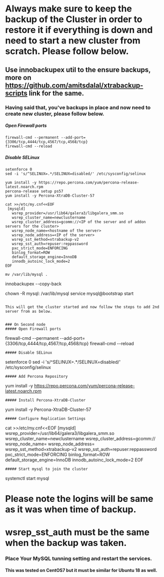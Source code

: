 
# Always make sure to keep the backup of the Cluster in order to restore it if everything is down and need to start a new cluster from scratch. Please follow below.

## Use innobackupex util to the ensure backups, more on https://github.com/amitsdalal/xtrabackup-scripts link for the same.

### Having said that, you've backups in place and now need to create new cluster, please follow below.


##### Open Firewall ports
```
firewall-cmd --permanent --add-port={3306/tcp,4444/tcp,4567/tcp,4568/tcp}
firewall-cmd --reload
```
##### Disable SELinux
```
setenforce 0
sed -i 's/^SELINUX=.*/SELINUX=disabled/' /etc/sysconfig/selinux
```

```
yum install -y https://repo.percona.com/yum/percona-release-latest.noarch.rpm
percona-release setup ps57
yum install -y Percona-XtraDB-Cluster-57
```

```
cat >>/etc/my.cnf<<EOF
 [mysqld]
   wsrep_provider=/usr/lib64/galera3/libgalera_smm.so
   wsrep_cluster_name=newclustername
   wsrep_cluster_address=gcomm://<IP of the server and of addon servers for the cluster>
   wsrep_node_name=<hostname of the server>
   wsrep_node_address=<IP of the server>
   wsrep_sst_method=xtrabackup-v2
   wsrep_sst_auth=repuser:reppassword
   pxc_strict_mode=ENFORCING
   binlog_format=ROW
   default_storage_engine=InnoDB
   innodb_autoinc_lock_mode=2
EOF
```
```
mv /var/lib/mysql .
```
innobackupex --copy-back <path of innobackupex dir>

chown -R mysql: /var/lib/mysql
service mysql@bootstrap start

```

This will get the cluster started and now follow the steps to add 2nd server from as below.


### On Second node
##### Open Firewall ports
```
firewall-cmd --permanent --add-port={3306/tcp,4444/tcp,4567/tcp,4568/tcp}
firewall-cmd --reload
```
##### Disable SELinux
```
setenforce 0
sed -i 's/^SELINUX=.*/SELINUX=disabled/' /etc/sysconfig/selinux
```
##### Add Percona Repository
```
yum install -y https://repo.percona.com/yum/percona-release-latest.noarch.rpm
```
##### Install Percona-XtraDB-Cluster
```
yum install -y Percona-XtraDB-Cluster-57
```
##### Configure Replication Settings
```
cat >>/etc/my.cnf<<EOF
 [mysqld]
   wsrep_provider=/usr/lib64/galera3/libgalera_smm.so
   wsrep_cluster_name=newclustername
   wsrep_cluster_address=gcomm://<IP of the server and of addon servers for the cluster>
   wsrep_node_name=<hostname of the server>
   wsrep_node_address=<IP of the server>
   wsrep_sst_method=xtrabackup-v2
   wsrep_sst_auth=repuser:reppassword
   pxc_strict_mode=ENFORCING
   binlog_format=ROW
   default_storage_engine=InnoDB
   innodb_autoinc_lock_mode=2
EOF
```
##### Start mysql to join the cluster
```
systemctl start mysql
  
  
  # Please note the logins will be same as it was when time of backup.
  
  
  # wsrep_sst_auth must be the same when the backup was taken.
  
  ### Place Your MySQL tunning setting and restart the services.
  
  #### This was tested on CentOS7 but it must be similar for Ubuntu 18 as well.
  
